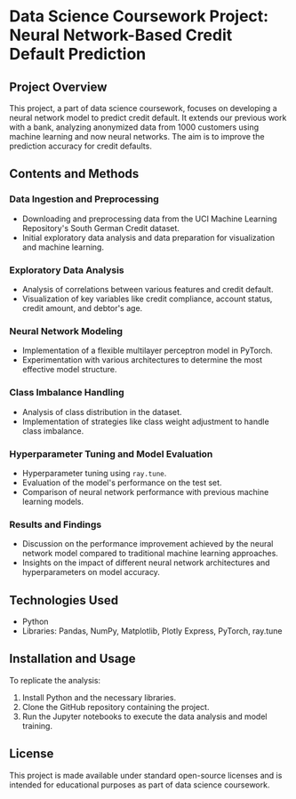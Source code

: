 # Data Science Coursework Project: Neural Network-Based Credit Default Prediction

## Project Overview
This project, a part of data science coursework, focuses on developing a neural network model to predict credit default. It extends our previous work with a bank, analyzing anonymized data from 1000 customers using machine learning and now neural networks. The aim is to improve the prediction accuracy for credit defaults.

## Contents and Methods

### Data Ingestion and Preprocessing
- Downloading and preprocessing data from the UCI Machine Learning Repository's South German Credit dataset.
- Initial exploratory data analysis and data preparation for visualization and machine learning.

### Exploratory Data Analysis
- Analysis of correlations between various features and credit default.
- Visualization of key variables like credit compliance, account status, credit amount, and debtor's age.

### Neural Network Modeling
- Implementation of a flexible multilayer perceptron model in PyTorch.
- Experimentation with various architectures to determine the most effective model structure.

### Class Imbalance Handling
- Analysis of class distribution in the dataset.
- Implementation of strategies like class weight adjustment to handle class imbalance.

### Hyperparameter Tuning and Model Evaluation
- Hyperparameter tuning using `ray.tune`.
- Evaluation of the model's performance on the test set.
- Comparison of neural network performance with previous machine learning models.

### Results and Findings
- Discussion on the performance improvement achieved by the neural network model compared to traditional machine learning approaches.
- Insights on the impact of different neural network architectures and hyperparameters on model accuracy.

## Technologies Used
- Python
- Libraries: Pandas, NumPy, Matplotlib, Plotly Express, PyTorch, ray.tune

## Installation and Usage
To replicate the analysis:
1. Install Python and the necessary libraries.
2. Clone the GitHub repository containing the project.
3. Run the Jupyter notebooks to execute the data analysis and model training.

## License
This project is made available under standard open-source licenses and is intended for educational purposes as part of data science coursework.
